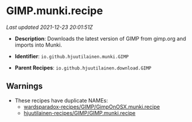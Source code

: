 # GIMP.munki.recipe

_Last updated 2021-12-23 20:01:51Z_

- **Description**: Downloads the latest version of GIMP from gimp.org and imports into Munki.

- **Identifier**: `io.github.hjuutilainen.munki.GIMP`

- **Parent Recipes**: `io.github.hjuutilainen.download.GIMP`


## Warnings

- These recipes have duplicate NAMEs:
    - [wardsparadox-recipes/GIMP/GimpOnOSX.munki.recipe](/autopkg-dupe-tracker/wardsparadox-recipes/GIMP/GimpOnOSX.munki.recipe)
    - [hjuutilainen-recipes/GIMP/GIMP.munki.recipe](/autopkg-dupe-tracker/hjuutilainen-recipes/GIMP/GIMP.munki.recipe)